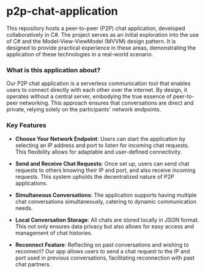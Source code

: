 # p2p-chat-application

This repository hosts a peer-to-peer (P2P) chat application, developed collaboratively in C#. The project serves as an initial exploration into the use of C# and the Model-View-ViewModel (MVVM) design pattern. It is designed to provide practical experience in these areas, demonstrating the application of these technologies in a real-world scenario.

### What is this application about?
Our P2P chat application is a serverless communication tool that enables users to connect directly with each other over the internet. By design, it operates without a central server, embodying the true essence of peer-to-peer networking. This approach ensures that conversations are direct and private, relying solely on the participants' network endpoints.

### Key Features
* **Choose Your Network Endpoint**: Users can start the application by selecting an IP address and port to listen for incoming chat requests. This flexibility allows for adaptable and user-defined connectivity.

* **Send and Receive Chat Requests**: Once set up, users can send chat requests to others knowing their IP and port, and also receive incoming requests. This system upholds the decentralized nature of P2P applications.

* **Simultaneous Conversations**: The application supports having multiple chat conversations simultaneously, catering to dynamic communication needs.

* **Local Conversation Storage**: All chats are stored locally in JSON format. This not only ensures data privacy but also allows for easy access and management of chat histories.

* **Reconnect Feature**: Reflecting on past conversations and wishing to reconnect? Our app allows users to send a chat request to the IP and port used in previous conversations, facilitating reconnection with past chat partners.
